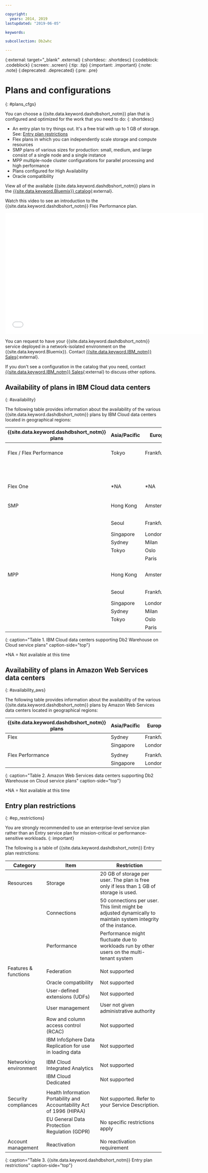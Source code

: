 ```yaml
---

copyright:
  years: 2014, 2019
lastupdated: "2019-06-05"

keywords:

subcollection: Db2whc

---
```


<!-- Attribute definitions --> 
{:external: target="_blank" .external}
{:shortdesc: .shortdesc}
{:codeblock: .codeblock}
{:screen: .screen}
{:tip: .tip}
{:important: .important}
{:note: .note}
{:deprecated: .deprecated}
{:pre: .pre}

# Plans and configurations
{: #plans_cfgs}

You can choose a {{site.data.keyword.dashdbshort_notm}} plan that is configured and optimized for the work that you need to do:
{: shortdesc}

   * An entry plan to try things out. It's a free trial with up to 1 GB of storage. See: [Entry plan restrictions](#ep_restrictions)
   * Flex plans in which you can independently scale storage and compute resources
   * SMP plans of various sizes for production: small, medium, and large consist of a single node and a single instance
   * MPP multiple-node cluster configurations for parallel processing and high performance
   * Plans configured for High Availability
   * Oracle compatibility

View all of the available {{site.data.keyword.dashdbshort_notm}} plans in the [{{site.data.keyword.Bluemix}} catalog](https://cloud.ibm.com/catalog/services/db2-warehouse){:external}.
<!--   * Plans configured for data warehouse and online analytical processing (OLAP) workloads: [{{site.data.keyword.dashdbshort_notm}}](https://console.bluemix.net/catalog/services/db2-warehouse){:external} -->
<!--   * Plans configured for high-speed, transactional processing (OLTP): [{{site.data.keyword.dashdbshort_notm}} for Transactions](https://console.ng.bluemix.net/catalog/services/dashdb-for-transactions-sql-database){:external} -->

Watch this video to see an introduction to the {{site.data.keyword.dashdbshort_notm}} Flex Performance plan.

<iframe class="embed-responsive-item" id="youtubeplayer" title="Creating a connection from Cognos Analytics" type="text/html" width="640" height="390" src="//www.youtube.com/embed/59PKSnzNQAg?rel=0" frameborder="0" webkitallowfullscreen mozallowfullscreen allowfullscreen> </iframe>

You can request to have your {{site.data.keyword.dashdbshort_notm}} service deployed in a network-isolated environment on the {{site.data.keyword.Bluemix}}. Contact [{{site.data.keyword.IBM_notm}} Sales](https://www.ibm.com/connect/ibm/us/en/?lnk=fcw){:external}.

If you don't see a configuration in the catalog that you need, contact [{{site.data.keyword.IBM_notm}} Sales](https://www.ibm.com/connect/ibm/us/en/?lnk=fcw){:external} to discuss other options.

## Availability of plans in IBM Cloud data centers
{: #availability}

The following table provides information about the availability of the various {{site.data.keyword.dashdbshort_notm}} plans by IBM Cloud data centers located in geographical regions:

| {{site.data.keyword.dashdbshort_notm}} plans | Asia/Pacific | Europe    | North/Central America     | South America |
|------------------------------|--------------|-----------|---------------------------|---------------|
| Flex / Flex Performance      | Tokyo        | Frankfurt | Washington D.C. (us-east) | *NA           |
|                              |              |           | Dallas (us-south)         |               |  
|      |||||
| Flex One                     | *NA          | *NA       | Dallas (us-south)         | *NA           |
|      |||||
| SMP                          | Hong Kong    | Amsterdam | Washington D.C. (us-east) | Sao Paulo     |
|                              | Seoul        | Frankfurt | Dallas (us-south)         |               | 
|                              | Singapore    | London    | Montréal                  |               | 
|                              | Sydney       | Milan     | Querétaro                 |               | 
|                              | Tokyo        | Oslo      | Toronto                   |               | 
|                              |              | Paris     |                           |               |
|      |||||
| MPP                          | Hong Kong    | Amsterdam | Washington D.C. (us-east) | Sao Paulo     |
|                              | Seoul        | Frankfurt | Dallas (us-south)         |               | 
|                              | Singapore    | London    | Montréal                  |               | 
|                              | Sydney       | Milan     | Querétaro                 |               | 
|                              | Tokyo        | Oslo      | Toronto                   |               | 
|                              |              | Paris     |                           |               |
{: caption="Table 1. IBM Cloud data centers supporting Db2 Warehouse on Cloud service plans" caption-side="top"}

*NA = Not available at this time

## Availability of plans in Amazon Web Services data centers
{: #availability_aws}

The following table provides information about the availability of the various {{site.data.keyword.dashdbshort_notm}} plans by Amazon Web Services data centers located in geographical regions:

| {{site.data.keyword.dashdbshort_notm}} plans | Asia/Pacific | Europe    | North/Central America     | South America |
|------------------------------|--------------|-----------|---------------------------|---------------|
| Flex                         | Sydney       | Frankfurt | N. Virginia | *NA           |
|                              | Singapore    | London    |             |               |  
|      |||||
| Flex Performance             | Sydney       | Frankfurt | N. Virginia | *NA           |
|                              | Singapore    | London    |             |               | 
{: caption="Table 2. Amazon Web Services data centers supporting Db2 Warehouse on Cloud service plans" caption-side="top"}

*NA = Not available at this time


## Entry plan restrictions
{: #ep_restrictions}

You are strongly recommended to use an enterprise-level service plan rather than an Entry service plan for mission-critical or performance-sensitive workloads. 
{: important}

The following is a table of {{site.data.keyword.dashdbshort_notm}} Entry plan restrictions:

| Category | Item | Restriction | 
|----------|------|-------------|
| Resources | Storage | 20 GB of storage per user. The plan is free only if less than 1 GB of storage is used. |
|  | Connections | 50 connections per user. This limit might be adjusted dynamically to maintain system integrity of the instance. |
|  | Performance | Performance might fluctuate due to workloads run by other users on the multi-tenant system |
|  |  |
| Features & functions | Federation | Not supported |
|  | Oracle compatibility | Not supported |
|  | User-defined extensions (UDFs) | Not supported |
|  | User management | User not given administrative authority |
|  | Row and column access control (RCAC) | Not supported |
|  | IBM InfoSphere Data Replication for use in loading data | Not supported |
|  |  |
| Networking environment | IBM Cloud Integrated Analytics | Not supported |
|  | IBM Cloud Dedicated | Not supported |
|  |  |
| Security compliances | Health Information Portability and Accountability Act of 1996 (HIPAA) | Not supported. Refer to your Service Description. |
|  | EU General Data Protection Regulation (GDPR) | No specific restrictions apply |
|  |  |
| Account management | Reactivation | No reactivation requirement |
{: caption="Table 3. {{site.data.keyword.dashdbshort_notm}} Entry plan restrictions" caption-side="top"}
